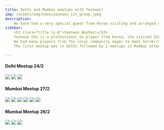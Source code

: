 ```yaml
---
title: Delhi and Mumbai meetups with Yeonwoo!
img: /assets/img/news/yeonwoo_iit_group.jpeg
description:
    We have had a very special guest from Korea visiting and arranged multiple Go community meetups around Yeonwoo's visit Check out the articles for lots of pictures!
sidebar:
    <h3 class="title is-6">Yeonwoo Woohoo!</h3>
    Yeonwoo Cho is a professional Go player from Korea, she visited India in March<br/><br/>
    We had many players from the local community eager to meet her<br/><br/>
    The first meetup was in Delhi followed by 2 meetups in Mumbai attented by 20 people!<br/><br/>

---
```

#### Delhi Meetup 24/2
![](/assets/img/meetups/yeonwoo/yeonwoo_delhi2.jpeg)
![](/assets/img/meetups/yeonwoo/yeonwoo_delhi.jpeg)
![](/assets/img/meetups/yeonwoo/yeonwoo_steeetgo.jpeg)

#### Mumbai Meetup 27/2
![](/assets/img/meetups/yeonwoo/yeonwoo_27_1.jpg)
![](/assets/img/meetups/yeonwoo/yeonwoo_27_1.jpg27_2.jpg)
![](/assets/img/meetups/yeonwoo/yeonwoo_27_1.jpg27_3.jpg)
![](/assets/img/meetups/yeonwoo/yeonwoo_27_1.jpg27_4.jpg)
![](/assets/img/meetups/yeonwoo/yeonwoo_iit_group.jpeg)
![](/assets/img/meetups/yeonwoo/yeonwoo_iit.jpeg)

#### Mumbai Meetup 26/2
![](/assets/img/meetups/yeonwoo/26_1.jpg)
![](/assets/img/meetups/yeonwoo/26_2.jpg)
![](/assets/img/meetups/yeonwoo/26_3.jpg)
